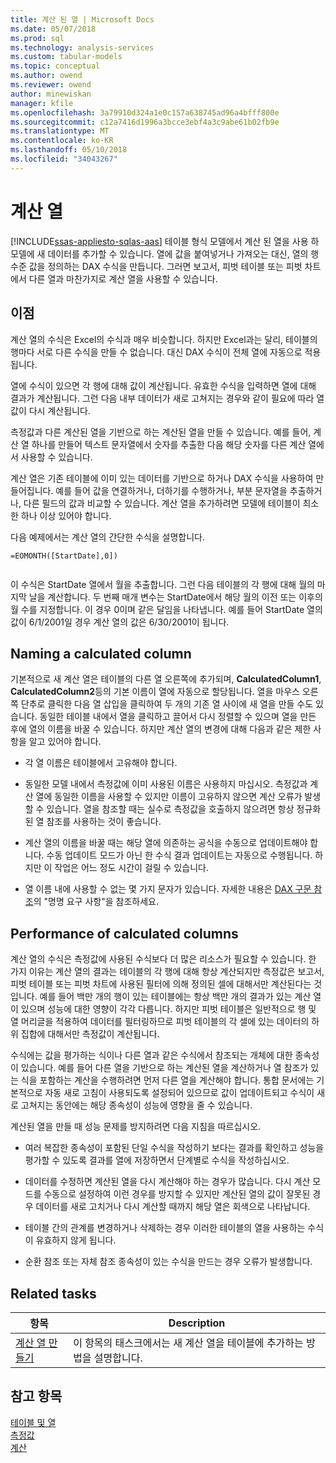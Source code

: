 ```yaml
---
title: 계산 된 열 | Microsoft Docs
ms.date: 05/07/2018
ms.prod: sql
ms.technology: analysis-services
ms.custom: tabular-models
ms.topic: conceptual
ms.author: owend
ms.reviewer: owend
author: minewiskan
manager: kfile
ms.openlocfilehash: 3a79910d324a1e0c157a638745ad96a4bfff800e
ms.sourcegitcommit: c12a7416d1996a3bcce3ebf4a3c9abe61b02fb9e
ms.translationtype: MT
ms.contentlocale: ko-KR
ms.lasthandoff: 05/10/2018
ms.locfileid: "34043267"
---
```

# <a name="calculated-columns"></a>계산 열
[!INCLUDE[ssas-appliesto-sqlas-aas](../../includes/ssas-appliesto-sqlas-aas.md)]
  테이블 형식 모델에서 계산 된 열을 사용 하 모델에 새 데이터를 추가할 수 있습니다. 열에 값을 붙여넣거나 가져오는 대신, 열의 행 수준 값을 정의하는 DAX 수식을 만듭니다. 그러면 보고서, 피벗 테이블 또는 피벗 차트에서 다른 열과 마찬가지로 계산 열을 사용할 수 있습니다.  
 
  
  
##  <a name="bkmk_understanding"></a> 이점  
 계산 열의 수식은 Excel의 수식과 매우 비슷합니다. 하지만 Excel과는 달리, 테이블의 행마다 서로 다른 수식을 만들 수 없습니다. 대신 DAX 수식이 전체 열에 자동으로 적용됩니다.  
  
 열에 수식이 있으면 각 행에 대해 값이 계산됩니다. 유효한 수식을 입력하면 열에 대해 결과가 계산됩니다. 그런 다음 내부 데이터가 새로 고쳐지는 경우와 같이 필요에 따라 열 값이 다시 계산됩니다.  
  
 측정값과 다른 계산된 열을 기반으로 하는 계산된 열을 만들 수 있습니다. 예를 들어, 계산 열 하나를 만들어 텍스트 문자열에서 숫자를 추출한 다음 해당 숫자를 다른 계산 열에서 사용할 수 있습니다.  
  
 계산 열은 기존 테이블에 이미 있는 데이터를 기반으로 하거나 DAX 수식을 사용하여 만들어집니다. 예를 들어 값을 연결하거나, 더하기를 수행하거나, 부분 문자열을 추출하거나, 다른 필드의 값과 비교할 수 있습니다. 계산 열을 추가하려면 모델에 테이블이 최소한 하나 이상 있어야 합니다.  
  
 다음 예제에서는 계산 열의 간단한 수식을 설명합니다.  
  
```  
=EOMONTH([StartDate],0])  
  
```  
  
 이 수식은 StartDate 열에서 월을 추출합니다. 그런 다음 테이블의 각 행에 대해 월의 마지막 날을 계산합니다. 두 번째 매개 변수는 StartDate에서 해당 월의 이전 또는 이후의 월 수를 지정합니다. 이 경우 0이며 같은 달임을 나타냅니다. 예를 들어 StartDate 열의 값이 6/1/2001일 경우 계산 열의 값은 6/30/2001이 됩니다.  
  
##  <a name="bkmk_naming"></a> Naming a calculated column  
 기본적으로 새 계산 열은 테이블의 다른 열 오른쪽에 추가되며, **CalculatedColumn1**, **CalculatedColumn2**등의 기본 이름이 열에 자동으로 할당됩니다. 열을 마우스 오른쪽 단추로 클릭한 다음 열 삽입을 클릭하여 두 개의 기존 열 사이에 새 열을 만들 수도 있습니다. 동일한 테이블 내에서 열을 클릭하고 끌어서 다시 정렬할 수 있으며 열을 만든 후에 열의 이름을 바꿀 수 있습니다. 하지만 계산 열의 변경에 대해 다음과 같은 제한 사항을 알고 있어야 합니다.  
  
-   각 열 이름은 테이블에서 고유해야 합니다.  
  
-   동일한 모델 내에서 측정값에 이미 사용된 이름은 사용하지 마십시오. 측정값과 계산 열에 동일한 이름을 사용할 수 있지만 이름이 고유하지 않으면 계산 오류가 발생할 수 있습니다. 열을 참조할 때는 실수로 측정값을 호출하지 않으려면 항상 정규화된 열 참조를 사용하는 것이 좋습니다.  
  
-   계산 열의 이름을 바꿀 때는 해당 열에 의존하는 공식을 수동으로 업데이트해야 합니다. 수동 업데이트 모드가 아닌 한 수식 결과 업데이트는 자동으로 수행됩니다. 하지만 이 작업은 어느 정도 시간이 걸릴 수 있습니다.  
  
-   열 이름 내에 사용할 수 없는 몇 가지 문자가 있습니다. 자세한 내용은 [DAX 구문 참조](http://msdn.microsoft.com/en-us/098630f4-7d1d-467e-976c-99b2279430d5)의 "명명 요구 사항"을 참조하세요.  
  
##  <a name="bkmk_perf"></a> Performance of calculated columns  
 계산 열의 수식은 측정값에 사용된 수식보다 더 많은 리소스가 필요할 수 있습니다. 한 가지 이유는 계산 열의 결과는 테이블의 각 행에 대해 항상 계산되지만 측정값은 보고서, 피벗 테이블 또는 피벗 차트에 사용된 필터에 의해 정의된 셀에 대해서만 계산된다는 것입니다. 예를 들어 백만 개의 행이 있는 테이블에는 항상 백만 개의 결과가 있는 계산 열이 있으며 성능에 대한 영향이 각각 다릅니다. 하지만 피벗 테이블은 일반적으로 행 및 열 머리글을 적용하여 데이터를 필터링하므로 피벗 테이블의 각 셀에 있는 데이터의 하위 집합에 대해서만 측정값이 계산됩니다.  
  
 수식에는 값을 평가하는 식이나 다른 열과 같은 수식에서 참조되는 개체에 대한 종속성이 있습니다. 예를 들어 다른 열을 기반으로 하는 계산된 열을 계산하거나 열 참조가 있는 식을 포함하는 계산을 수행하려면 먼저 다른 열을 계산해야 합니다. 통합 문서에는 기본적으로 자동 새로 고침이 사용되도록 설정되어 있으므로 값이 업데이트되고 수식이 새로 고쳐지는 동안에는 해당 종속성이 성능에 영향을 줄 수 있습니다.  
  
 계산된 열을 만들 때 성능 문제를 방지하려면 다음 지침을 따르십시오.  
  
-   여러 복잡한 종속성이 포함된 단일 수식을 작성하기 보다는 결과를 확인하고 성능을 평가할 수 있도록 결과를 열에 저장하면서 단계별로 수식을 작성하십시오.  
  
-   데이터를 수정하면 계산된 열을 다시 계산해야 하는 경우가 많습니다. 다시 계산 모드를 수동으로 설정하여 이런 경우를 방지할 수 있지만 계산된 열의 값이 잘못된 경우 데이터를 새로 고치거나 다시 계산할 때까지 해당 열은 회색으로 나타납니다.  
  
-   테이블 간의 관계를 변경하거나 삭제하는 경우 이러한 테이블의 열을 사용하는 수식이 유효하지 않게 됩니다.  
  
-   순환 참조 또는 자체 참조 종속성이 있는 수식을 만드는 경우 오류가 발생합니다.  
  
##  <a name="bkmk_rel_tasks"></a> Related tasks  
  
|항목|Description|  
|-----------|-----------------|  
|[계산 열 만들기](../../analysis-services/tabular-models/ssas-calculated-columns-create-a-calculated-column.md)|이 항목의 태스크에서는 새 계산 열을 테이블에 추가하는 방법을 설명합니다.|  
  
## <a name="see-also"></a>참고 항목  
 [테이블 및 열](../../analysis-services/tabular-models/tables-and-columns-ssas-tabular.md)   
 [측정값](../../analysis-services/tabular-models/measures-ssas-tabular.md)   
 [계산](../../analysis-services/tabular-models/calculations-ssas-tabular.md)  
  
  
